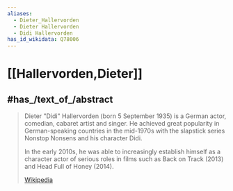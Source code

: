 ```yaml
---
aliases:
  - Dieter_Hallervorden
  - Dieter Hallervorden
  - Didi Hallervorden
has_id_wikidata: Q78006
---
```


# [[Hallervorden,Dieter]] 


## #has_/text_of_/abstract 

> Dieter "Didi" Hallervorden (born 5 September 1935) is a German actor, comedian, cabaret artist and singer. 
> He achieved great popularity in German-speaking countries in the mid-1970s 
> with the slapstick series Nonstop Nonsens and his character Didi.
>
> In the early 2010s, he was able to increasingly establish himself 
> as a character actor of serious roles in films such as Back on Track (2013) and Head Full of Honey (2014).
>
> [Wikipedia](https://en.wikipedia.org/wiki/Dieter%20Hallervorden) 

